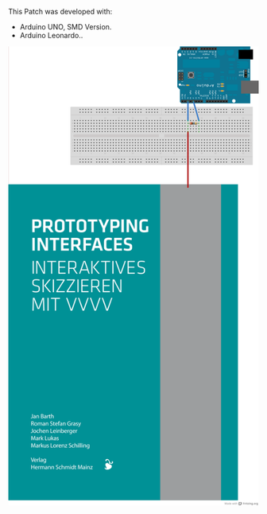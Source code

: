 This Patch was developed with:
- Arduino UNO, SMD Version.
- Arduino Leonardo..

![imagename](div/CapacitiveCover.png)
